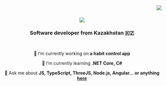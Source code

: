 <img align="right" src="https://visitor-badge.laobi.icu/badge?page_id=hogwartsdeveloper.hogwartsdeveloper" />

<h1 align="center">
    <img src="https://readme-typing-svg.herokuapp.com/?font=Righteous&size=35&center=true&vCenter=true&width=500&height=70&duration=5000&lines=Hi+There!+👋;+I'm+Zhannur+Akhmetkhanov!;" />
</h1>

<h3 align="center">Software developer from Kazakhstan 🇰🇿</h3>

<br />

<div align="center">
    
 🔭 I’m currently working on **a habit control app**
 
 🌱 I’m currently learning **.NET Core, C#**

💬 Ask me about **JS, TypeScript, ThreeJS, Node.js, Angular... or anything [here](https://github.com/hogwartsdeveloper/hogwartsdeveloper/issues)**

 </div>

<!--
**hogwartsdeveloper/hogwartsdeveloper** is a ✨ _special_ ✨ repository because its `README.md` (this file) appears on your GitHub profile.

Here are some ideas to get you started:

- 🔭 I’m currently working on ...
- 🌱 I’m currently learning ...
- 👯 I’m looking to collaborate on ...
- 🤔 I’m looking for help with ...
- 💬 Ask me about ...
- 📫 How to reach me: ...
- 😄 Pronouns: ...
- ⚡ Fun fact: ...
-->
